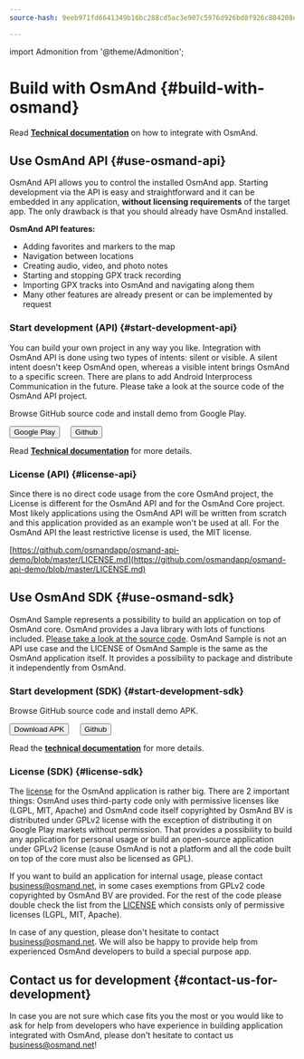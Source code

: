 ```yaml
---
source-hash: 9eeb971fd6641349b16bc288cd5ac3e907c5976d926bd8f926c804208efa4170

---
```

import Admonition from '@theme/Admonition';

# Build with OsmAnd {#build-with-osmand}

Read **[Technical documentation](../technical/osmand-api-sdk/index.md)** on how to integrate with OsmAnd.

## Use OsmAnd API {#use-osmand-api}

OsmAnd API allows you to control the installed OsmAnd app. Starting development via the API is easy and straightforward and it can be embedded in any application, **without licensing requirements** of the target app. The only drawback is that you should already have OsmAnd installed.

**OsmAnd API features:**

* Adding favorites and markers to the map
* Navigation between locations
* Creating audio, video, and photo notes
* Starting and stopping GPX track recording
* Importing GPX tracks into OsmAnd and navigating along them
* Many other features are already present or can be implemented by request

### Start development (API) {#start-development-api}

You can build your own project in any way you like. Integration with OsmAnd API is done using two types of intents: silent or visible. A silent intent doesn't keep OsmAnd open, whereas a visible intent brings OsmAnd to a specific screen. There are plans to add Android Interprocess Communication in the future. Please take a look at the source code of the OsmAnd API project.

<Admonition type="caution" icon="🛠️&nbsp;" title="Examples">
  <p>
    Browse GitHub source code and install demo from Google Play.
  </p>
  <div>
    <a href="https://play.google.com/store/apps/details?id=net.osmand.osmandapidemo"><button class="button button--primary">Google Play</button></a> &nbsp;&nbsp;&nbsp;
    <a href="https://github.com/osmandapp/osmand-api-demo/tree/master/OsmAnd-api-sample"><button class="button button--primary">Github</button></a>
  </div>
</Admonition>  

Read **[Technical documentation](../technical/osmand-api-sdk/index.md)** for more details.

### License (API) {#license-api}

Since there is no direct code usage from the core OsmAnd project, the License is different for the OsmAnd API and for the OsmAnd Core project. Most likely applications using the OsmAnd API will be written from scratch and this application provided as an example won't be used at all. For the OsmAnd API the least restrictive license is used, the MIT license.

[https://github.com/osmandapp/osmand-api-demo/blob/master/LICENSE.md](https://github.com/osmandapp/osmand-api-demo/blob/master/LICENSE.md)


## Use OsmAnd SDK {#use-osmand-sdk}

OsmAnd Sample represents a possibility to build an application on top of OsmAnd core. OsmAnd provides a Java library with lots of functions included. [Please take a look at the source code](https://github.com/osmandapp/osmand-api-demo). OsmAnd Sample is not an API use case and the LICENSE of OsmAnd Sample is the same as the OsmAnd application itself. It provides a possibility to package and distribute it independently from OsmAnd.


### Start development (SDK) {#start-development-sdk}

<Admonition type="caution" icon="🛠️&nbsp;" title="Examples">
  <p>
    Browse GitHub source code and install demo APK.
  </p>
  <div>
    <a href="https://download.osmand.net/latest-night-build/OsmAnd-map-sample.apk"><button class="button button--primary">Download APK</button></a>
 &nbsp;&nbsp;&nbsp;
    <a href="https://github.com/osmandapp/osmand-api-demo/tree/master/OsmAnd-map-sample"><button class="button button--primary">Github</button></a>
  </div>
</Admonition>  

Read the **[technical documentation](../technical/osmand-api-sdk/index.md)** for more details.


### License (SDK) {#license-sdk}

The [license](https://github.com/osmandapp/Osmand/blob/master/LICENSE) for the OsmAnd application is rather big. There are 2 important things: OsmAnd uses third-party code only with permissive licenses like (LGPL, MIT, Apache) and OsmAnd code itself copyrighted by OsmAnd BV is distributed under GPLv2 license with the exception of distributing it on Google Play markets without permission. That provides a possibility to build any application for personal usage or build an open-source application under GPLv2 license (cause OsmAnd is not a platform and all the code built on top of the core must also be licensed as GPL).

If you want to build an application for internal usage, please contact <a class="mail-link" href="mailto:business@osmand.net">business@osmand.net</a>, in some cases exemptions from GPLv2 code copyrighted by OsmAnd BV are provided. For the rest of the code please double check the list from the [LICENSE](https://github.com/osmandapp/Osmand/blob/master/LICENSE) which consists only of permissive licenses (LGPL, MIT, Apache).

In case of any question, please don't hesitate to contact <a class="mail-link" href="mailto:business@osmand.net">business@osmand.net</a>. We will also be happy to provide help from experienced OsmAnd developers to build a special purpose app.


## Contact us for development {#contact-us-for-development}

In case you are not sure which case fits you the most or you would like to ask for help from developers who have experience in building application integrated with OsmAnd, please don't hesitate to contact us <a class="mail-link" href="mailto:business@osmand.net">business@osmand.net</a>!